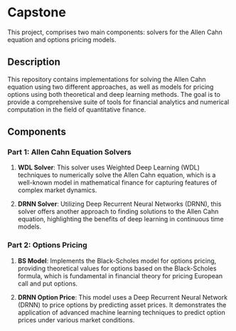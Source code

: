 # Capstone
This project, comprises two main components: solvers for the Allen Cahn equation and options pricing models.
## Description
This repository contains implementations for solving the Allen Cahn equation using two different approaches, as well as models for pricing options using both theoretical and deep learning methods. The goal is to provide a comprehensive suite of tools for financial analytics and numerical computation in the field of quantitative finance.
## Components
### Part 1: Allen Cahn Equation Solvers
1. **WDL Solver**: This solver uses Weighted Deep Learning (WDL) techniques to numerically solve the Allen Cahn equation, which is a well-known model in mathematical finance for capturing features of complex market dynamics.
  
2. **DRNN Solver**: Utilizing Deep Recurrent Neural Networks (DRNN), this solver offers another approach to finding solutions to the Allen Cahn equation, highlighting the benefits of deep learning in continuous time models.

### Part 2: Options Pricing

1. **BS Model**: Implements the Black-Scholes model for options pricing, providing theoretical values for options based on the Black-Scholes formula, which is fundamental in financial theory for pricing European call and put options.

2. **DRNN Option Price**: This model uses a Deep Recurrent Neural Network (DRNN) to price options by predicting asset prices. It demonstrates the application of advanced machine learning techniques to predict option prices under various market conditions.
